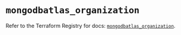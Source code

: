 # `mongodbatlas_organization`

Refer to the Terraform Registry for docs: [`mongodbatlas_organization`](https://registry.terraform.io/providers/mongodb/mongodbatlas/1.29.0/docs/resources/organization).
